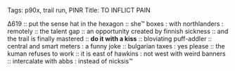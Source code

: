 Tags: p90x, trail run, PINR
Title: TO INFLICT PAIN
  
∆619 :: put the sense hat in the hexagon :: she™ boxes : with northlanders : remotely :: the talent gap :: an opportunity created by finnish sickness :: and the trail is finally mastered :: **do it with a kiss** :: bloviating puff-addler :: central and smart meters : a funny joke :: bulgarian taxes : yes please :: the kuman refuses to work :: it is east of hawkins : not west with weird banners :: intercalate with abbs : instead of nicksis™